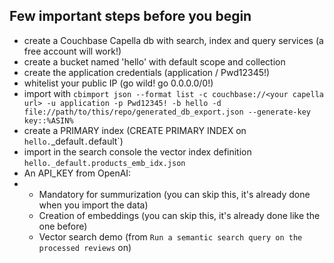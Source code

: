 ## Few important steps before you begin

* create a Couchbase Capella db with search, index and query services (a free account will work!)
* create a bucket named 'hello' with default scope and collection
* create the application credentials (application / Pwd12345!)
* whitelist your public IP (go wild! go 0.0.0.0/0!) 
* import with `cbimport json --format list -c couchbase://<your capella url> -u application -p Pwd12345! -b hello -d file://path/to/this/repo/generated_db_export.json --generate-key key::%ASIN%`
* create a PRIMARY index (CREATE PRIMARY INDEX on `hello.`_default`.`default`)
* import in the search console the vector index definition `hello._default.products_emb_idx.json`
* An API_KEY from OpenAI:
* * Mandatory for summurization (you can skip this, it's already done when you import the data)
  * Creation of embeddings (you can skip this, it's already done like the one before)
  * Vector search demo (from `Run a semantic search query on the processed reviews` on)
  
